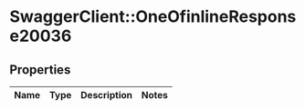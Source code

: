 # SwaggerClient::OneOfinlineResponse20036

## Properties
Name | Type | Description | Notes
------------ | ------------- | ------------- | -------------

